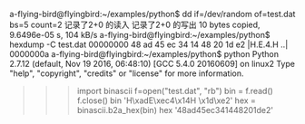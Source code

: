 a-flying-bird@flyingbird:~/examples/python$ dd if=/dev/random of=test.dat bs=5 count=2
记录了2+0 的读入
记录了2+0 的写出
10 bytes copied, 9.6496e-05 s, 104 kB/s
a-flying-bird@flyingbird:~/examples/python$ hexdump -C test.dat
00000000  48 ad 45 ec 34 14 48 20  1d e2                    |H.E.4.H ..|
0000000a
a-flying-bird@flyingbird:~/examples/python$ python
Python 2.7.12 (default, Nov 19 2016, 06:48:10) 
[GCC 5.4.0 20160609] on linux2
Type "help", "copyright", "credits" or "license" for more information.
>>> import binascii
>>> f=open("test.dat", "rb")
>>> bin = f.read()
>>> f.close()
>>> bin
'H\xadE\xec4\x14H \x1d\xe2'
>>> hex = binascii.b2a_hex(bin)
>>> hex
'48ad45ec341448201de2'
>>> 
